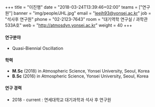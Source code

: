 +++
title = "이진행"
date = "2018-03-24T13:39:46+02:00"
teams = ["연구원"]
banner = "img/people/JHL.jpg"
email = "leejh93@yonsei.ac.kr"
job = "석사후 연구원"
phone = "02-2123-7643"
room = "대기역학 연구실 / 과학관 533A호"
web = "http://atmosdyn.yonsei.ac.kr"
weight = 40
+++

#### 연구분야
+ Quasi-Biennial Oscillation

#### 학력
+ **M.Sc** (2018) in Atmospheric Science, Yonsei University, Seoul, Korea
+ **B.Sc** (2016) in Atmospheric Science, Yonsei University, Seoul, Korea

#### 연구 경력
+ 2018 - current : 연세대학교 대기과학과 석사 후 연구원
